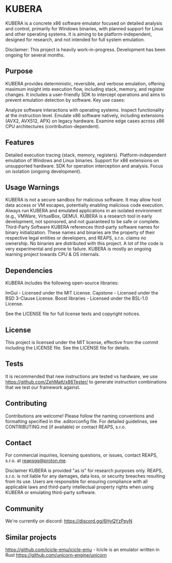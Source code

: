 # KUBERA
KUBERA is a concrete x86 software emulator focused on detailed analysis and control, primarily for Windows binaries, with planned support for Linux and other operating systems. It is aiming to be platform-independent, designed for research, and not intended for full system emulation.

Disclaimer: This project is heavily work-in-progress. Development has been ongoing for several months.

## Purpose
KUBERA provides deterministic, reversible, and verbose emulation, offering maximum insight into execution flow, including stack, memory, and register changes. It includes a user-friendly SDK to intercept operations and aims to prevent emulation detection by software. Key use cases:

Analyze software interactions with operating systems.
Inspect functionality at the instruction level.
Emulate x86 software natively, including extensions (AVX2, AVX512, APX) on legacy hardware.
Examine edge cases across x86 CPU architectures (contribution-dependent).

## Features

Detailed execution tracing (stack, memory, registers).
Platform-independent emulation of Windows and Linux binaries.
Support for x86 extensions on unsupported hardware.
SDK for operation interception and analysis.
Focus on isolation (ongoing development).

## Usage Warnings
KUBERA is not a secure sandbox for malicious software. It may allow host data access or VM escapes, potentially enabling malicious code execution. Always run KUBERA and emulated applications in an isolated environment (e.g., VMWare, VirtualBox, QEMU). KUBERA is a research tool in early development, not sponsored, and not guaranteed to be safe or complete.
Third-Party Software
KUBERA references third-party software names for binary initialization. These names and binaries are the property of their respective legal entities or developers, and REAPS, s.r.o. claims no ownership. No binaries are distributed with this project.
A lot of the code is very experimental and prone to failure. KUBERA is mostly an ongoing learning project towards CPU & OS internals.

## Dependencies
KUBERA includes the following open-source libraries:

ImGui - Licensed under the MIT License.
Capstone - Licensed under the BSD 3-Clause License.
Boost libraries - Licensed under the BSL-1.0 License.

See the LICENSE file for full license texts and copyright notices.

## License
This project is licensed under the MIT license, effective from the commit including the LICENSE file. See the LICENSE file for details.

## Tests
It is recommended that new instructions are tested vs hardware, we use https://github.com/ZehMatt/x86Tester/ to generate instruction combinations that we test our framework against.

## Contributing
Contributions are welcome! Please follow the naming conventions and formatting specified in the .editorconfig file. For detailed guidelines, see CONTRIBUTING.md (if available) or contact REAPS, s.r.o.

## Contact
For commercial inquiries, licensing questions, or issues, contact REAPS, s.r.o. at reapsgg@proton.me.

Disclaimer
KUBERA is provided "as is" for research purposes only. REAPS, s.r.o. is not liable for any damages, data loss, or security breaches resulting from its use. Users are responsible for ensuring compliance with all applicable laws and third-party intellectual property rights when using KUBERA or emulating third-party software.

## Community

We're currently on discord: https://discord.gg/6HyQYzPpyN

## Similar projects

https://github.com/icicle-emu/icicle-emu - Icicle is an emulator written in Rust
https://github.com/unicorn-engine/unicorn
